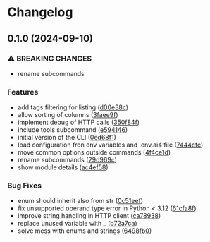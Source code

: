 # Changelog

## 0.1.0 (2024-09-10)


### ⚠ BREAKING CHANGES

* rename subcommands

### Features

* add tags filtering for listing ([d00e38c](https://github.com/ai4os/ai4-cli/commit/d00e38c310265733de47a29342437517bc294889))
* allow sorting of columns ([3faee9f](https://github.com/ai4os/ai4-cli/commit/3faee9f3370039fce6ac949b6af557aac52564cc))
* implement debug of HTTP calls ([350f84f](https://github.com/ai4os/ai4-cli/commit/350f84f8384349fbd8361a9b74f5f30e7b5191b0))
* include tools subcommand ([e594146](https://github.com/ai4os/ai4-cli/commit/e594146f9acca10b78c9b3c5c744ccaebf7cf724))
* initial version of the CLI ([0ed68f1](https://github.com/ai4os/ai4-cli/commit/0ed68f1e87d38f1a2e73c38bdd911e32d75f8f33))
* load configuration fron env variables and .env.ai4 file ([7444cfc](https://github.com/ai4os/ai4-cli/commit/7444cfc5452c7f4ff63975039cbfb0cada449428))
* move common options outside commands ([4f4ce1d](https://github.com/ai4os/ai4-cli/commit/4f4ce1d2a491e01f4bdbf1d4092633dffbdfa14e))
* rename subcommands ([29d969c](https://github.com/ai4os/ai4-cli/commit/29d969ca8e6174c3c262df6c7ff42fa8e6770632))
* show module details ([ac4ef58](https://github.com/ai4os/ai4-cli/commit/ac4ef5828a0c2b479115370ec0490c767585d3c8))


### Bug Fixes

* enum should inherit also from str ([0c51eef](https://github.com/ai4os/ai4-cli/commit/0c51eef6cf12dc75748ebffeed72fd10c8783cdd))
* fix unsupported operand type error in Python &lt; 3.12 ([61cfa8f](https://github.com/ai4os/ai4-cli/commit/61cfa8ffd51a3a22d2aaa5f055ae7fd5994371c7))
* improve string handling in HTTP client ([ca78938](https://github.com/ai4os/ai4-cli/commit/ca789389d5a1f118da483218f57fc3404d0baef5))
* replace unused variable with _ ([b72a7ca](https://github.com/ai4os/ai4-cli/commit/b72a7caf7648306ae328f848b8b602d31b90bcd2))
* solve mess with enums and strings ([6498fb0](https://github.com/ai4os/ai4-cli/commit/6498fb05a5934539be5afa2c1995eca2ef8b7aa1))

